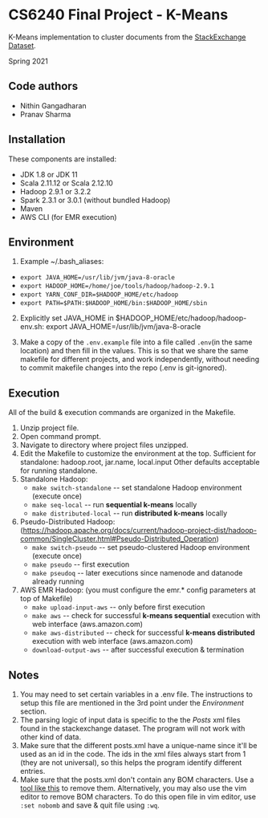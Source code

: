 # CS6240 Final Project - K-Means
K-Means implementation to cluster documents from the [StackExchange Dataset](https://archive.org/details/stackexchange).

Spring 2021

Code authors
-----------
 - Nithin Gangadharan
 - Pranav Sharma

Installation
------------
These components are installed:
- JDK 1.8 or JDK 11
- Scala 2.11.12 or Scala 2.12.10
- Hadoop 2.9.1 or 3.2.2
- Spark 2.3.1 or 3.0.1 (without bundled Hadoop)
- Maven
- AWS CLI (for EMR execution)

Environment
-----------
1) Example ~/.bash_aliases:

- `export JAVA_HOME=/usr/lib/jvm/java-8-oracle`
- `export HADOOP_HOME=/home/joe/tools/hadoop/hadoop-2.9.1`
- `export YARN_CONF_DIR=$HADOOP_HOME/etc/hadoop`
- `export PATH=$PATH:$HADOOP_HOME/bin:$HADOOP_HOME/sbin`

2) Explicitly set JAVA_HOME in $HADOOP_HOME/etc/hadoop/hadoop-env.sh:
   export JAVA_HOME=/usr/lib/jvm/java-8-oracle

3) Make a copy of the `.env.example` file into a file called `.env`(in the same location) and then fill in the values. This is so that we share the same makefile for different projects, and work independently, without needing to commit makefile changes into the repo (.env is git-ignored).

Execution
---------
All of the build & execution commands are organized in the Makefile.

1) Unzip project file.
2) Open command prompt.
3) Navigate to directory where project files unzipped.
4) Edit the Makefile to customize the environment at the top. Sufficient for standalone:
   hadoop.root, jar.name, local.input Other defaults acceptable for running standalone.
5) Standalone Hadoop:
	- `make switch-standalone`        -- set standalone Hadoop environment (execute once)
	- `make seq-local`                -- run **sequential k-means** locally
	- `make distributed-local`        -- run **distributed k-means** locally
6) Pseudo-Distributed
   Hadoop: (https://hadoop.apache.org/docs/current/hadoop-project-dist/hadoop-common/SingleCluster.html#Pseudo-Distributed_Operation)
	- `make switch-pseudo`             -- set pseudo-clustered Hadoop environment (execute once)
	- `make pseudo`                    -- first execution
	- `make pseudoq`                   -- later executions since namenode and datanode already running
7) AWS EMR Hadoop: (you must configure the emr.* config parameters at top of Makefile)
	- `make upload-input-aws`         -- only before first execution
	- `make aws`                      -- check for successful **k-means sequential** execution with web interface (aws.amazon.com)
	- `make aws-distributed`          -- check for successful **k-means distributed** execution with web interface (aws.amazon.com)
	- `download-output-aws`           -- after successful execution & termination
	
Notes
----------
1. You may need to set certain variables in a .env file. The instructions to setup this file are mentioned in the 3rd point under the *Environment* section.
2. The parsing logic of input data is specific to the the *Posts* xml files found in the stackexchange dataset. The program will not work with other kind of data.
3. Make sure that the different posts.xml have a unique-name since it'll be used as an id in the code. The ids in the xml files always start from 1 (they are not universal), 
   so this helps the program identify different entries.
4. Make sure that the posts.xml don't contain any BOM characters. Use a [tool like this](https://github.com/alastairruhm/utfbom-remove) to remove them. 
   Alternatively, you may also use the vim editor to remove BOM characters. To do this open file in vim editor, use `:set nobomb` and save & quit file using `:wq`. 
